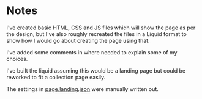 # Notes

I've created basic HTML, CSS and JS files which will show the page as per the design, but I've also roughly recreated the files in a Liquid format to show how I would go about creating the page using that.

I've added some comments in where needed to explain some of my choices.

I've built the liquid assuming this would be a landing page but could be reworked to fit a collection page easily.

The settings in [page.landing.json]('liquid-examples/templates/page.landing.json) were manually written out.